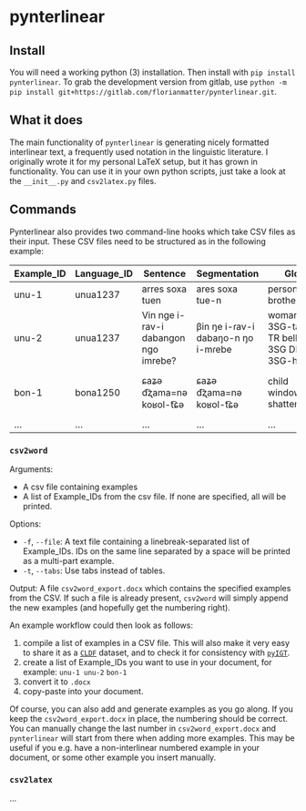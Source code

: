 # pynterlinear

## Install
You will need a working python (3) installation.
Then install with `pip install pynterlinear`.
To grab the development version from gitlab, use `python -m pip install git+https://gitlab.com/florianmatter/pynterlinear.git`.

## What it does
The main functionality of `pynterlinear` is generating nicely formatted interlinear text, a frequently used notation in the linguistic literature.
I originally wrote it for my personal LaTeX setup, but it has grown in functionality.
You can use it in your own python scripts, just take a look at the `__init__.py` and `csv2latex.py` files.

## Commands
Pynterlinear also provides two command-line hooks which take CSV files as their input.
These CSV files need to be structured as in the following example:

|Example_ID|Language_ID|Sentence                            |Segmentation                      |Gloss                                       |Translation                       |Source                |
|----------|-----------|------------------------------------|----------------------------------|--------------------------------------------|----------------------------------|----------------------|
|unu-1     |unua1237   |arres soxa tuen                     |ares soxa tue-n                   |person one brother-3SG                      |someone's brother                 |pearce2015grammar[140]|
|unu-2     |unua1237   |Vin nge i-rav-i dabangon ngo imrebe?|βin ŋe i-ɾav-i dabaŋo-n ŋo i-mɾebe|woman PROX 3SG-take-TR belly-3SG DEM 3SG-how|How did this woman get that belly?|pearce2015grammar[249]|
|bon-1|bona1250|ɕaʑə d͡ʐama=nə koʁol-t͡ɕə|ɕaʑə d͡ʐama=nə koʁol-t͡ɕə|child window=ACC shatter-PFV|The child shattered the window.|fried2010baoantu[215]|
|…|…|…|…|…|…|…|

### `csv2word`

Arguments:
  - A csv file containing examples
  - A list of Example_IDs from the csv file. If none are specified, all will be printed.
	
Options:
  - `-f`, `--file`:  A text file containing a linebreak-separated list of Example_IDs. IDs on the same line separated by a space will be printed as a multi-part example.
  - `-t`, `--tabs`: Use tabs instead of tables.

Output: A file `csv2word_export.docx` which contains the specified examples from the CSV. If such a file is already present, `csv2word` will simply append the new examples (and hopefully get the numbering right).

An example workflow could then look as follows:

1. compile a list of examples in a CSV file. This will also make it very easy to share it as a [`CLDF`](https://github.com/cldf/cldf) dataset, and to check it for consistency with [`pyIGT`](https://github.com/cldf/pyigt).
2. create a list of Example_IDs you want to use in your document, for example:
`unu-1 unu-2`
`bon-1`
3. convert it to `.docx`
4. copy-paste into your document.

Of course, you can also add and generate examples as you go along. If you keep the `csv2word_export.docx` in place, the numbering should be correct.
You can manually change the last number in `csv2word_export.docx` and `pynterlinear` will start from there when adding more examples.
This may be useful if you e.g. have a non-interlinear numbered example in your document, or some other example you insert manually.

### `csv2latex`

…